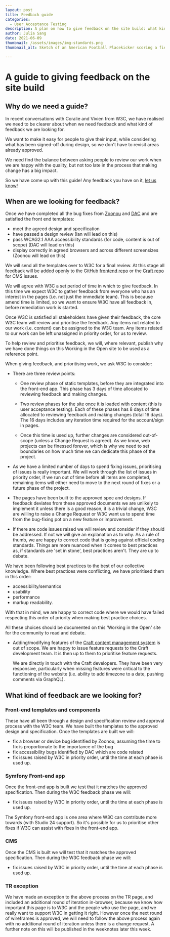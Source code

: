 ```yaml
---
layout: post
title: Feedback guide
categories:
  - User Acceptance Testing
description: A plan on how to give feedback on the site build: what kind of feedback to give and when to give it.
author: Julia Sang
date: 2021-06-09
thumbnail: /assets/images/img-standards.png
thumbnail_alt: Sketch of an American Football Placekicker scoring a field goal. The football shows the W3C logo. 'Standards' is written in the end zone.

---
```


# A guide to giving feedback on the site build

## Why do we need a guide? 

In recent conversations with Coralie and Vivien from W3C, we have realised we need to be clearer about when we need feedback and what kind of feedback we are looking for.

We want to make it easy for people to give their input, while considering what has been signed-off during design, so we don't have to revisit areas already approved. 

We need find the balance between asking people to review our work when we are happy with the quality, but not too late in the process that making change has a big impact.

So we have come up with this guide! Any feedback you have on it, [let us know](/feedback/)! 

## When are we looking for feedback? 

Once we have completed all the bug fixes from [Zoonou](https://zoonou.com/) and [DAC](https://digitalaccessibilitycentre.org/) and are satisfied the front end templates:

* meet the agreed design and specification
* have passed a design review (Ian will lead on this)
* pass WCAG2.1 AAA accessibility standards (for code, content is out of scope)  (DAC will lead on this)
* display correctly in agreed browsers and across different screensizes  (Zoonou will lead on this)

We will send all the templates over to W3C for a final review. At this stage all feedback will be added openly to the GitHub [frontend repo](https://github.com/w3c/w3c-website-frontend/issues) or the [Craft repo](https://github.com/w3c/w3c-website-craft/issues) for CMS issues. 

We will agree with W3C a set period of time in which to give feedback. In this time we expect W3C to gather feedback from everyone who has an interest in the pages (i.e. not just the immediate team). This is because amend time is limited, so we want to ensure W3C have all feedback in, before remediation work is started. 

Once W3C is satisfied all stakeholders have given their feedback, the core W3C team will review and prioritise the feedback. Any items not related to our work (i.e. content) can be assigned to the W3C team. Any items related to our work can be left unassigned in priority order, for us to review.

To help review and prioritise feedback, we will, where relevant, publish why we have done things on this Working in the Open site to be used as a reference point.

When giving feedback, and prioritising work, we ask W3C to consider:

* There are three review points: 

  * One review phase of static templates, before they are integrated into the front-end app. This phase has 3 days of time allocated to reviewing feedback and making changes.

  * Two review phases for the site once it is loaded with content (this is user acceptance testing). Each of these phases has 8 days of time allocated to reviewing feedback and making changes (total 16 days). The 16 days includes any iteration time required for the account/sign in pages.

  * Once this time is used up, further changes are considered out-of-scope (unless a Change Request is agreed). As we know, web projects can be finessed forever, which is why we need to set boundaries on how much time we can dedicate this phase of the project.

* As we have a limited number of days to spend fixing issues, prioritising of issues is really important. We will work through the list of issues in priority order, if we run out of time before all items are completed, remaining items will either need to move to the next round of fixes or a future phase of the project.  

* The pages have been built to the approved spec and designs. If feedback deviates from these approved documents we are unlikely to implement it unless there is a good reason, it is a trivial change, W3C are willing to raise a Change Request or W3C want us to spend time from the bug-fixing pot on a new feature or improvement.

* If there are code issues raised we will review and consider if they should be addressed. If not we will give an explanation as to why. As a rule of thumb, we are happy to correct code that is going against official coding standards. Things are more nuanced when it comes to best practices as, if standards are 'set in stone', best practices aren't. They are up to debate.

 We have been following best practices to the best of our collective knowledge. Where best practices were conflicting, we have prioritised them in this order:

  * accessibility/semantics
  * usability
  * performance
  * markup readability.

  With that in mind, we are happy to correct code where we would have failed respecting this order of  priority when making best practice choices. 

  All these choices should be documented on this 'Working in the Open' site for the community to read and debate. 

* Adding/modifying features of the [Craft content management system](https://craftcms.com/) is out of scope. We are happy to issue feature requests to the Craft development team. It is then up to them to prioritise feature requests.

  We are directly in touch with the Craft developers. They have been very responsive, particularly when missing features were critical to the functioning of the website (i.e. ability to add timezone to a date, pushing comments via GraphQL).


## What kind of feedback are we looking for?


### Front-end templates and components

These have all been through a design and specification review and approval process with the W3C team. We have built the templates to the approved design and specification. Once the templates are built we will:

* fix a browser or device bug identified by Zoonou, assuming the time to fix is proportionate to the importance of the bug
* fix accessibility bugs identified by DAC which are code related
* fix issues raised by W3C in priority order, until the time at each phase is used up. 

### Symfony Front-end app

Once the front-end app is built we test that it matches the approved specification. Then during the W3C feedback phase we will:

* fix issues raised by W3C in priority order, until the time at each phase is used up. 

The Symfony front-end app is one area where W3C can contribute more towards (with Studio 24 support). So it's possible for us to prioritise other fixes if W3C can assist with fixes in the front-end app.


### CMS

Once the CMS is built we will test that it matches the approved specification. Then during the W3C feedback phase we will:

* fix issues raised by W3C in priority order, until the time at each phase is used up. 


### TR exception

We have made an exception to the above process on the TR page, and included an additional round of iteration in-browser, because we know how important this page is to W3C and the people who use the page, and we really want to support W3C in getting it right. However once the next round of wireframes is approved, we will need to follow the above process again with no additional round of iteration unless there is a change request. A further note on this will be published in the weeknotes later this week.  
